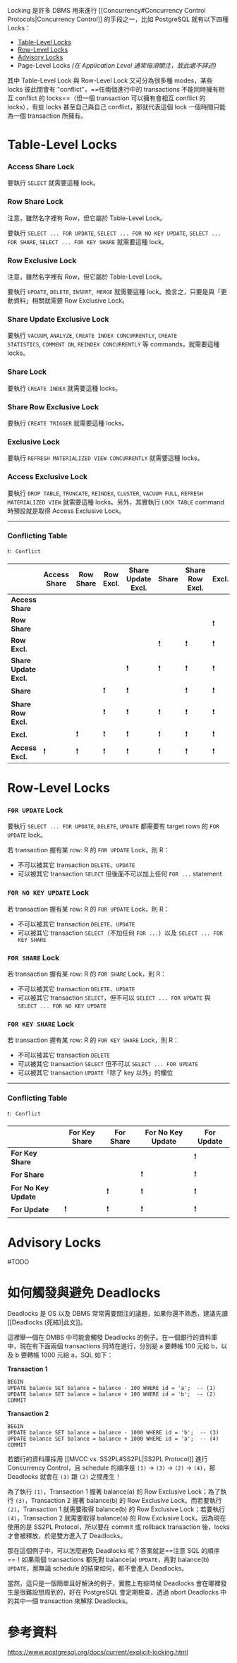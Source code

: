 Locking 是許多 DBMS 用來進行 [[Concurrency#Concurrency Control Protocols|Concurrency Control]] 的手段之一，比如 PostgreSQL 就有以下四種 Locks：

- [Table-Level Locks](<# Table-Level Locks>)
- [Row-Level Locks](<# Row-Level Locks>)
- [Advisory Locks](<# Advisory Locks>)
- Page-Level Locks *(在 Application Level 通常毋須關注，故此處不詳述)*

其中 Table-Level Lock 與 Row-Level Lock 又可分為很多種 modes，某些 locks 彼此間會有 "conflict"，==任兩個進行中的 transactions 不能同時擁有相互 conflict 的 locks==（但一個 transaction 可以擁有會相互 conflict 的 locks），有些 locks 甚至自己與自己 conflict，那就代表這個 lock 一個時間只能為一個 transaction 所擁有。

# Table-Level Locks

### Access Share Lock

要執行 `SELECT` 就需要這種 lock。

### Row Share Lock

注意，雖然名字裡有 Row，但它屬於 Table-Level Lock。

要執行 `SELECT ... FOR UPDATE`, `SELECT ... FOR NO KEY UPDATE`, `SELECT ... FOR SHARE`, `SELECT ... FOR KEY SHARE` 就需要這種 lock。

### Row Exclusive Lock

注意，雖然名字裡有 Row，但它屬於 Table-Level Lock。

要執行 `UPDATE`, `DELETE`, `INSERT`,  `MERGE` 就需要這種 lock。換言之，只要是與「更動資料」相關就需要 Row Exclusive Lock。

### Share Update Exclusive Lock

要執行 `VACUUM`, `ANALYZE`, `CREATE INDEX CONCURRENTLY`, `CREATE STATISTICS`, `COMMENT ON`, `REINDEX CONCURRENTLY` 等 commands，就需要這種 locks。

### Share Lock

要執行 `CREATE INDEX` 就需要這種 locks。

### Share Row Exclusive Lock

要執行 `CREATE TRIGGER` 就需要這種 locks。

### Exclusive Lock

要執行 `REFRESH MATERIALIZED VIEW CONCURRENTLY` 就需要這種 locks。

### Access Exclusive Lock

要執行 `DROP TABLE`, `TRUNCATE`, `REINDEX`, `CLUSTER`, `VACUUM FULL`, `REFRESH MATERIALIZED VIEW` 就需要這種 locks。另外，其實執行 `LOCK TABLE` command 時預設就是取得 Access Exclusive Lock。

---

### Conflicting Table

`❗: Conflict`

||Access Share|Row Share|Row Excl.|Share Update Excl.|Share|Share Row Excl.|Excl.|Access Excl.|
|---|---|---|---|---|---|---|---|---|
|**Access Share**||||||||❗|
|**Row Share**|||||||❗️|❗️|
|**Row Excl.**|||||❗️|❗️|❗️|❗️|
|**Share Update Excl.**||||❗️|❗️|❗️|❗️|❗️|
|**Share**|||❗️|❗️||❗️|❗️|❗️|
|**Share Row Excl.**|||❗️|❗️|❗️|❗️|❗️|❗️|
|**Excl.**||❗️|❗️|❗️|❗️|❗️|❗️|❗️|
|**Access Excl.**|❗️|❗️|❗️|❗️|❗️|❗️|❗️|❗️|

# Row-Level Locks

### `FOR UPDATE` Lock

要執行 `SELECT ... FOR UPDATE`, `DELETE`, `UPDATE` 都需要有 target rows 的 `FOR UPDATE` lock。

若 transaction 握有某 row: R 的 `FOR UPDATE` Lock，則 R：

- 不可以被其它 transaction `DELETE`、`UPDATE`
- 可以被其它 transaction `SELECT` 但後面不可以加上任何 `FOR ...` statement

### `FOR NO KEY UPDATE` Lock

若 transaction 握有某 row: R 的 `FOR UPDATE` Lock，則 R：

- 不可以被其它 transaction `DELETE`、`UPDATE`
- 可以被其它 transaction `SELECT`（不加任何 `FOR ...`）以及 `SELECT ... FOR KEY SHARE`

### `FOR SHARE` Lock

若 transaction 握有某 row: R 的 `FOR SHARE` Lock，則 R：

- 不可以被其它 transaction `DELETE`、`UPDATE`
- 可以被其它 transaction `SELECT`，但不可以 `SELECT ... FOR UPDATE` 與 `SELECT ... FOR NO KEY UPDATE`

### `FOR KEY SHARE` Lock

若 transaction 握有某 row: R 的 `FOR KEY SHARE` Lock，則 R：

- 不可以被其它 transaction `DELETE`
- 可以被其它 transaction `SELECT` 但不可以 `SELECT ... FOR UPDATE`
- 可以被其它 transaction `UPDATE`「除了 key 以外」的欄位

---

### Conflicting Table

`❗: Conflict`

||For Key Share|For Share|For No Key Update|For Update|
|---|---|---|---|---|
|**For Key Share**||||❗|
|**For Share**|||❗️|❗️|
|**For No Key Update**||❗️|❗️|❗️|
|**For Update**|❗️|❗️|❗️|❗️|

# Advisory Locks

#TODO 

# 如何觸發與避免 Deadlocks

Deadlocks 是 OS 以及 DBMS 常常需要關注的議題，如果你還不熟悉，建議先讀 [[Deadlocks (死結)|此文]]。

這裡舉一個在 DMBS 中可能會觸發 Deadlocks 的例子。在一個銀行的資料庫中，現在有下面兩個 transactions 同時在進行，分別是 a 要轉帳 100 元給 b，以及 b 要轉帳 1000 元給 a，SQL 如下：

**Transaction 1**

```PostgreSQL
BEGIN
UPDATE balance SET balance = balance - 100 WHERE id = 'a';  -- (1)
UPDATE balance SET balance = balance + 100 WHERE id = 'b';  -- (2)
COMMIT
```

**Transaction 2**

```PostgreSQL
BEGIN
UPDATE balance SET balance = balance - 1000 WHERE id = 'b';  -- (3)
UPDATE balance SET balance = balance + 1000 WHERE id = 'a';  -- (4)
COMMIT
```

若銀行的資料庫採用 [[MVCC vs. SS2PL#SS2PL|SS2PL Protocol]] 進行 Concurrency Control，且 schedule 的順序是 `(1)` $\to$ `(3)` $\to$ `(2)` $\to$ `(4)`，那 Deadlocks 就會在 `(3)` 跟 `(2)` 之間產生！

為了執行 `(1)`，Transaction 1 握著 balance(a) 的 Row Exclusive Lock；為了執行 `(3)`，Transaction 2 握著 balance(b) 的 Row Exclusive Lock。而若要執行 `(2)`，Transaction 1 就需要取得 balance(b) 的 Row Exclusive Lock；若要執行 `(4)`，Transaction 2 就需要取得 balance(a) 的 Row Exclusive Lock。因為現在使用的是 SS2PL Protocol，所以要在 commit 或 rollback transaction 後，locks 才會被釋放，於是雙方進入了 Deadlocks。

那在這個例子中，可以怎麼避免 Deadlocks 呢？答案就是==注意 SQL 的順序==！如果兩個 transactions 都先對 balance(a) `UPDATE`，再對 balance(b) `UPDATE`，那無論 schedule 的結果如何，都不會進入 Deadlocks。

當然，這只是一個簡單且好解決的例子，實務上有些時候 Deadlocks 會在哪裡發生是很難設想周到的，好在 PostgreSQL 會定期檢查，透過 abort Deadlocks 中的其中一個 transaction 來解除 Deadlocks。

# 參考資料

<https://www.postgresql.org/docs/current/explicit-locking.html>